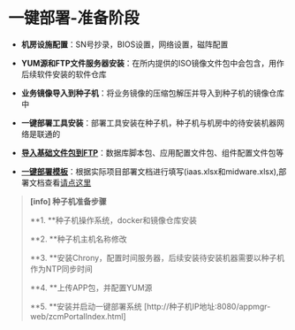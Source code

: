 # 一键部署-准备阶段

* **机房设施配置**：SN号抄录，BIOS设置，网络设置，磁阵配置

* **YUM源和FTP文件服务器安装**：在所内提供的ISO镜像文件包中会包含，用作后续软件安装的软件仓库

* **业务镜像导入到种子机**：将业务镜像的压缩包解压并导入到种子机的镜像仓库中

* **一键部署工具安装**：部署工具安装在种子机，种子机与机房中的待安装机器网络是联通的

* [**导入基础文件包到FTP**](/yi-jian-bu-shu/sftp-server.md)：数据库脚本包、应用配置文件包、组件配置文件包等

* [**一键部署模板**](/yi-jian-bu-shu/yi-jian-bu-shu-mo-ban-shuo-ming.md)：根据实际项目部署文档进行填写\(iaas.xlsx和midware.xlsx\),部署文档查看[请点这里](http://www.ronxue.cn:8093/attachment/)

> **\[info\] 种子机准备步骤**
>
> **1. **种子机操作系统，docker和镜像仓库安装
>
> **2. **种子机主机名称修改
>
> **3. **安装Chrony，配置时间服务器，后续安装待安装机器需要以种子机作为NTP同步时间
>
> **4. **上传APP包，并配置YUM源
>
> **5. **安装并启动一键部署系统 [http://种子机IP地址:8080/appmgr-web/zcmPortalIndex.html]




